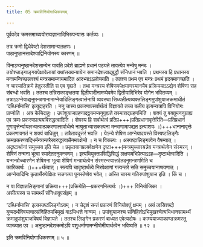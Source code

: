 ```yaml
---
title: 05 क्रमविनियोगाधिकरणम्

---
```


पूर्ववदेव क्रमसमाख्ययोरप्यज्ञानादिभिरुपन्यासः कर्तव्यः ।

तत्र क्रमो द्विधैवेष्टो देशसामान्यलक्षणः ।  
पाठानुष्ठानसादेश्याद्विनियोगस्य कारणम् ॥  


विनाऽप्यनुष्ठानदेशसाम्येन यावति प्रदेशे ब्राह्मणे प्रधानं पठ्यते तावत्येव मन्त्रेषु मन्त्रः । तयोश्चाङ्गाङ्गयपेक्षावेलायां यथांसख्यन्यायेन समानदेशत्वाद्बुद्धौ संनिधानं भवति । प्रथमस्य हि प्रधानस्य मन्त्रमन्विच्छन्नवश्यं मन्त्रसमाम्नायमादित आरभ्याऽऽलोचयति । ततश्च प्रथम एव मन्त्रः प्रथमं हृदयमागच्छति । न चास्यातिक्रमे हेतुरस्तीति स एव गृह्यते । तथा मन्त्रस्य शेषिणमपेक्षमाणस्यानयैव प्रक्रिययाऽऽद्येन शेषिणा सह संबन्धो भवति । ततश्च तन्निराकाङ्क्षतया द्वितीयादीनामप्येवमेव द्वितीयादिभिरेव योगेन भवितव्यम् । तत्राऽऽग्नेयाद्यनुमन्त्रणानामाग्नेयादिलिङ्गत्वात्तेनापि व्यवस्था सिध्यतीत्यव्यक्तलिङ्गमुपांशुयाजक्रमाधीतं ‘दब्धिर्नामासि’ इत्युदाहरति । ननु चास्य प्रकरणात्सर्वार्थत्वं विज्ञायते तच्च बलीय इत्यन्यत्रापि विनियोगः प्राप्नोति । अत्र केचिदाहुः । उपांशुयाजग्रहणाद्द्वयमप्यनुगृह्यते तस्मात्तद्ग्रहणमिति । शक्यं तु वक्तुमननुग्राह्य एव क्रमः प्रकरणप्रत्ययविरुद्धत्वादिति । शेषस्य हि सर्वार्थत्वं प्रतिप्र+++(प्रतिप्रधानावृत्तेरिति—प्रतिप्रधानं गुणावृत्तेर्न्यायलभ्यत्वात्प्रकरणात्सर्वार्धत्वे नाश्रुताभ्यासकल्पना मन्त्राणामापद्यत इत्याशयः ।)+++धानानावृत्तेः प्रकरणावगतं न शक्यं बाधितुम् । तत्रैतावदुत्तरं भवति । येऽन्ये शेषिण आग्नेयादयस्ते विस्पष्टलिङ्गैः क्रमप्रकरणवद्भिर्मन्त्रान्तरैरवरुद्धत्वान्नैनमपक्षेन्ते । न च विकल्पः । अस्पष्टालिङ्गत्वेन वैषम्यात् । अदृष्टार्थानां समुच्चय इति चेन्न । प्रकृतयागप्रत्यवेक्षणेन दृष्टा+++(मन्त्रमुच्चारयन्नेव मन्त्रार्थत्वेन संस्मरन् । शेषिणं तन्मना भूत्वा स्यादेतदनुमन्त्रणम् । इत्यभियुक्तप्रसिद्धिसिद्धं लक्षणमभिप्रेत्याऽऽह—दृष्टार्थत्वादिति । यन्मन्त्रोच्चारणेन शेषिमना भूत्वा शेषिणं मन्त्रार्थत्वेन संस्मरन्स्यात्तदेतदनुमन्त्रणमिति च कारिकार्थः ।)+++र्थत्वात् । सत्यपि चादृष्टार्थत्वे निरपेक्षाणां गत्यन्तरे सति समुच्चयानाश्रयणात् । आग्नेयादिभिः कृतार्थैरुपेक्षितः सन्नगत्या पुनस्तेष्वेव भवेत् । अस्ति चास्य गतिरुपांशुयाज इति । किं च ।

न वा विज्ञातलिङ्गानां प्रक्रिया+++(प्रक्रियेति—प्रकरणमित्यर्थः ।)+++ विनियोजिका ।  
असीत्यस्य च सामर्थ्यं संनिधावुपसंहृम् ॥  


‘दब्धिर्नामासि’ इत्यस्पष्टलिङ्गोऽयम् । न चेदृशं सन्तं प्रकरणं विनियोक्तुं क्षमम् । अयं त्वसिशब्दो युष्मदर्थविषयत्वात्संनिहितमभिमुखं वाऽभिधत्ते नान्यम् । उपांशुयाजश्च संनिहितोऽभिमुखश्चेत्यभिधानसामर्थ्यं क्रमादुपांशुयाजविषयं विज्ञायते । ततश्च लिङ्गेन प्रकरणं बाध्यत एवेत्यदोषः । काम्ययाज्याकाण्डक्रमस्तु व्याख्यात एव । अनुष्ठानदेशक्रमोऽपि पशुधर्माणामग्नीषोमीयार्थत्वेन भविष्यति ॥ १२ ॥

इति क्रमविनियोगाधिकरणम् ॥ ५ ॥
